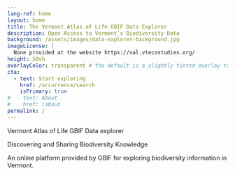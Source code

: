 ```yaml
---
lang-ref: home
layout: home
title: The Vermont Atlas of Life GBIF Data Explorer
description: Open Access to Vermont’s Biodiversity Data
background: /assets/images/data-explorer-background.jpg
imageLicense: |
  None provided at the website https://val.vtecostudies.org/
height: 50vh
overlayColor: transparent # the default is a slightly tinted overlay to make it easier to read the text, but to make it look a bit like the existing website I have removed this here
cta:
  - text: Start exploring
    href: /occurrence/search
    isPrimary: true
#  - text: About
#    href: /about
permalink: /
---
```


Vermont Atlas of Life GBIF Data explorer

Discovering and Sharing Biodiversity Knowledge

An online platform provided by GBIF for exploring biodiversity information in Vermont.
